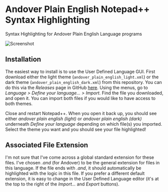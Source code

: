 # Andover Plain English Notepad++ Syntax Highlighting

Syntax Highlighting for Andover Plain English Language programs

![Screenshot](example.png)

## Installation

The easiest way to install is to use the User Defined Language GUI.
First download either the light theme (`andover_plain_english_light.xml`)
or the dark theme (`andover_plain_english_dark.xml`) from this
repository. You can do this via the *Releases* page in GitHub
[here](https://github.com/mitchpaulus/andover-plain-english-udl/releases).
Using the menus, go to *Language > Define your language... > Import*.
Find the file you downloaded, and open it. You can import both files if
you would like to have access to both themes.

Close and restart Notepad++. When you open it back up, you should see
either *andover plain english (light)* or *andover plain english (dark)*
underneath *Define your language* depending on which file(s) you
imported. Select the theme you want and you should see your file
highlighted!

## Associated File Extension

I'm not sure that I've come across a global standard extension for these
files. I've chosen *.and* (for Andover) to be the general extension for
files in this language. If the file ends with *.and*, it should
automatically be highlighted with the logic in this file. If you prefer
a different default extension, it is easy to change in the User Defined
Language editor (it's at the top to the right of the *Import...* and
*Export* buttons).




